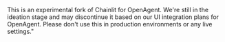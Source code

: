 This is an experimental fork of Chainlit for OpenAgent. We're still in the ideation stage and may discontinue it based on our UI integration plans for OpenAgent. Please don't use this in production environments or any live settings."